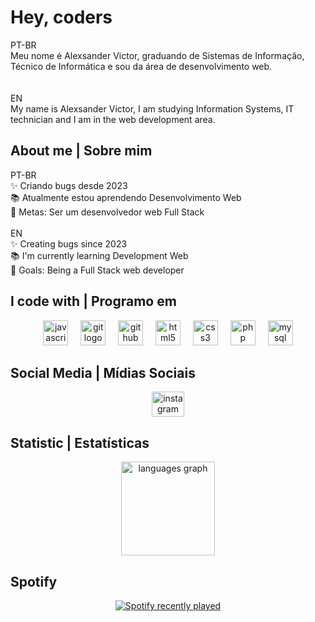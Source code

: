 <h1 align="left">Hey, coders</h1>

<p align="left">PT-BR<br>Meu nome é Alexsander Victor, graduando de Sistemas de Informação, Técnico de Informática e sou da área de desenvolvimento web.<br><br><br>EN<br>My name is Alexsander Victor, I am studying Information Systems, IT technician and I am in the web development area.</p>

<h2 align="left">About me | Sobre mim</h2>

<p align="left">PT-BR<br>✨ Criando bugs desde 2023<br>📚 Atualmente estou aprendendo Desenvolvimento Web<br>🎯 Metas: Ser um desenvolvedor web Full Stack<br><br>EN<br>✨ Creating bugs since 2023<br>📚 I'm currently learning Development Web<br>🎯 Goals: Being a Full Stack web developer</p>

<h2 align="left">I code with | Programo em</h2>

<div align="center">
  <img src="https://cdn.jsdelivr.net/gh/devicons/devicon/icons/javascript/javascript-original.svg" height="40" alt="javascript logo"  />
  <img width="12" />
  <img src="https://cdn.jsdelivr.net/gh/devicons/devicon/icons/git/git-original.svg" height="40" alt="git logo"  />
  <img width="12" />
  <img src="https://cdn.jsdelivr.net/gh/devicons/devicon/icons/github/github-original.svg" height="40" alt="github logo"  />
  <img width="12" />
  <img src="https://cdn.jsdelivr.net/gh/devicons/devicon/icons/html5/html5-original.svg" height="40" alt="html5 logo"  />
  <img width="12" />
  <img src="https://cdn.jsdelivr.net/gh/devicons/devicon/icons/css3/css3-original.svg" height="40" alt="css3 logo"  />
  <img width="12" />
  <img src="https://cdn.jsdelivr.net/gh/devicons/devicon/icons/php/php-original.svg" height="40" alt="php logo"  />
   <img width="12" />
  <img src="https://cdn.jsdelivr.net/gh/devicons/devicon/icons/mysql/mysql-original.svg" height="40" alt="mysql logo"  />
</div>

<h2 align="left">Social Media | Mídias Sociais</h2>

<div align="center">
  <a href="https://www.instagram.com/avictorr_/" target="_blank">
    <img src="https://raw.githubusercontent.com/maurodesouza/profile-readme-generator/master/src/assets/icons/social/instagram/default.svg" width="52" height="40" alt="instagram logo"  />
  </a>
</div>

<h2 align="left">Statistic | Estatísticas</h2>

 <div align="center">
   <img src="https://github-readme-stats.vercel.app/api/top-langs?username=vichtml&locale=en&hide_title=false&layout=compact&card_width=320&langs_count=5&theme=dracula&hide_border=false&order=2" height="150" alt="languages graph"  />  
</div>

<h2 align="left">Spotify</h2>

<div align="center">
  <a href="https://open.spotify.com/user/victwzin">
    <img src="https://spotify-recently-played-readme.vercel.app/api?user=31pcpinbtqab3ni2bmnqbmmwoqju" alt="Spotify recently played"  />
  </a>
</div>


